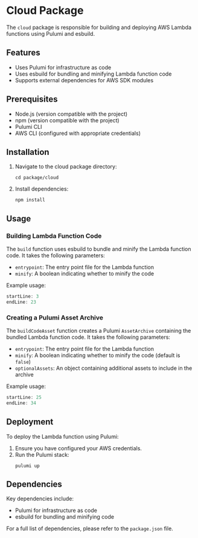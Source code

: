 # Cloud Package

The `cloud` package is responsible for building and deploying AWS Lambda functions using Pulumi and esbuild.

## Features

- Uses Pulumi for infrastructure as code
- Uses esbuild for bundling and minifying Lambda function code
- Supports external dependencies for AWS SDK modules

## Prerequisites

- Node.js (version compatible with the project)
- npm (version compatible with the project)
- Pulumi CLI
- AWS CLI (configured with appropriate credentials)

## Installation

1. Navigate to the cloud package directory:
   ```
   cd package/cloud
   ```

2. Install dependencies:
   ```
   npm install
   ```

## Usage

### Building Lambda Function Code

The `build` function uses esbuild to bundle and minify the Lambda function code. It takes the following parameters:
- `entrypoint`: The entry point file for the Lambda function
- `minify`: A boolean indicating whether to minify the code

Example usage:
```typescript:package/cloud/lambda-builder.ts
startLine: 3
endLine: 23
```

### Creating a Pulumi Asset Archive

The `buildCodeAsset` function creates a Pulumi `AssetArchive` containing the bundled Lambda function code. It takes the following parameters:
- `entrypoint`: The entry point file for the Lambda function
- `minify`: A boolean indicating whether to minify the code (default is `false`)
- `optionalAssets`: An object containing additional assets to include in the archive

Example usage:
```typescript:package/cloud/lambda-builder.ts
startLine: 25
endLine: 34
```

## Deployment

To deploy the Lambda function using Pulumi:

1. Ensure you have configured your AWS credentials.
2. Run the Pulumi stack:
   ```
   pulumi up
   ```

## Dependencies

Key dependencies include:

- Pulumi for infrastructure as code
- esbuild for bundling and minifying code

For a full list of dependencies, please refer to the `package.json` file.
